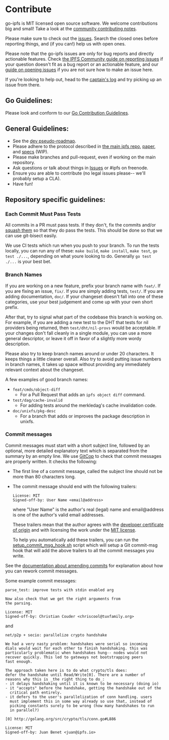 # Contribute

go-ipfs is MIT licensed open source software. We welcome contributions big and
small! Take a look at the [community contributing notes](https://github.com/ipfs/community/blob/master/contributing.md). 

Please make sure to check out the [issues](https://github.com/ipfs/yooba/yooipfs/issues). Search the closed ones before reporting things, and (if you can!) help us with open ones.

Please note that the go-ipfs issues are only for bug reports and directly actionable features. Check [the IPFS Community guide on reporting issues](https://github.com/ipfs/community/blob/master/contributing.md#reporting-issues) if your question doesn't fit as a bug report or an actionable feature, and our [guide on opening issues](https://github.com/yooba-team/yooba/yooipfs/blob/master/docs/github-issue-guide.md) if you are not sure how to make an issue here.

If you're looking to help out, head to the [captain's log](https://github.com/yooba-team/yooba/yooipfs/issues/2247) and
try picking up an issue from there.

## Go Guidelines:

Please look and conform to our [Go Contribution Guidelines](https://github.com/ipfs/community/blob/master/go-contribution-guidelines.md).

## General Guidelines:

- See the [dev pseudo-roadmap](dev.md).
- Please adhere to the protocol described in [the main ipfs repo](https://github.com/ipfs/ipfs), [paper](http://static.benet.ai/t/ipfs.pdf), and [specs](https://github.com/ipfs/specs) (WIP).
- Please make branches and pull-request, even if working on the main repository.
- Ask questions or talk about things in [Issues](https://github.com/yooba-team/yooba/yooipfs/issues) or #ipfs on freenode.
- Ensure you are able to contribute (no legal issues please-- we'll probably setup a CLA).
- Have fun!

## Repository specific guidelines:

### Each Commit Must Pass Tests

All commits in a PR must pass tests. If they don't, fix the commits and/or [squash them](https://git-scm.com/book/en/v2/Git-Tools-Rewriting-History#Squashing-Commits) so that they do pass the tests. This should be done so that we can use git-bisect easily.

We use CI tests which run when you push to your branch. To run the tests locally, you can run any of these: `make build`, `make install`, `make test`, `go test ./...`, depending on what youre looking to do. Generally `go test ./...` is your best bet.

### Branch Names

If you are working on a new feature, prefix your branch name with `feat/`. If you are fixing an issue, `fix/`. If you are simply adding tests, `test/`. If you are adding documentation, `doc/`. If your changeset doesn't fall into one of these categories, use your best judgement and come up with your own short prefix.

After that, try to signal what part of the codebase this branch is working on. For example, if you are adding a new test to the DHT that tests for nil providers being returned, then `test/dht/nil-provs` would be acceptable. If your changes don't fall cleanly in a single module, you can use a more general descriptor, or leave it off in favor of a slightly more wordy description.

Please also try to keep branch names around or under 20 characters. It keeps things a little cleaner overall. Also try to avoid putting issue numbers in branch names, it takes up space without providing any immediately relevant context about the changeset.

A few examples of good branch names:

- `feat/cmds/object-diff`
  - For a Pull Request that adds an `ipfs object diff` command.
- `test/dag/cache-invalid`
  - For adding tests around the merkledag's cache invalidation code.
- `doc/unixfs/pkg-desc`
  - For a branch that adds or improves the package description in unixfs.

### Commit messages

Commit messages must start with a short subject line, followed by an optional, 
more detailed explanatory text which is separated from the summary by an empty line. 
We use [GitCop](https://gitcop.com) to check that commit messages are
properly written. It checks the following:

* The first line of a commit message, called the subject line should
  not be more than 80 characters long.

* The commit message should end with the following trailers:

  ```
  License: MIT
  Signed-off-by: User Name <email@address>
  ```

  where "User Name" is the author's real (legal) name and
  email@address is one of the author's valid email addresses.

  These trailers mean that the author agrees with the 
  [developer certificate of origin](docs/developer-certificate-of-origin)
  and with licensing the work under the [MIT license](docs/LICENSE).

  To help you automatically add these trailers, you can run the
  [setup_commit_msg_hook.sh](https://raw.githubusercontent.com/ipfs/community/master/dev/hooks/setup_commit_msg_hook.sh)
  script which will setup a Git commit-msg hook that will add the above
  trailers to all the commit messages you write.

See the [documentation about amending commits](https://github.com/ipfs/community/blob/master/docs/amending-commits.md)
for explanation about how you can rework commit messages.
  
Some example commit messages:

```
parse_test: improve tests with stdin enabled arg

Now also check that we get the right arguments from
the parsing.

License: MIT
Signed-off-by: Christian Couder <chriscool@tuxfamily.org>
```

and

```
net/p2p + secio: parallelize crypto handshake

We had a very nasty problem: handshakes were serial so incoming
dials would wait for each other to finish handshaking. this was
particularly problematic when handshakes hung-- nodes would not
recover quickly. This led to gateways not bootstrapping peers
fast enough.

The approach taken here is to do what crypto/tls does:
defer the handshake until Read/Write[0]. There are a number of
reasons why this is _the right thing to do_:
- it delays handshaking until it is known to be necessary (doing io)
- it "accepts" before the handshake, getting the handshake out of the
  critical path entirely.
- it defers to the user's parallelization of conn handling. users
  must implement this in some way already so use that, instead of
  picking constants surely to be wrong (how many handshakes to run
  in parallel?)

[0] http://golang.org/src/crypto/tls/conn.go#L886

License: MIT
Signed-off-by: Juan Benet <juan@ipfs.io>
```
